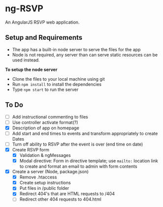 # ng-RSVP

An AngularJS RSVP web application.

## Setup and Requirements

* The app has a built-in node server to serve the files for the app
 * Node is not required, any server than can serve static resources can be used instead.

**To setup the node server**
* Clone the files to your local machine using git
* Run `npm install` to install the dependencies
* Type `npm start` to run the server

## To Do

- [ ] Add instructional commenting to files
- [ ] Use controller activate format(?)
- [x] Description of app on homepage
- [ ] Add start and end times to events and transform appropriately to create Dates
- [ ] Turn off ability to RSVP after the event is over (end time on date)
- [x] Create RSVP form
  - [x] Validation & ngMessages
  - [x] Modal directive: Form in directive template; use `mailto:` location link to create and format an email to admin 
  with form contents
- [x] Create a server (Node, package.json)
  - [x] Remove .htaccess
  - [x] Create setup instructions
  - [x] Put files in /public folder
  - [x] Redirect 404's that are HTML requests to /404
  - [ ] Redirect other 404 requests to 404.html
